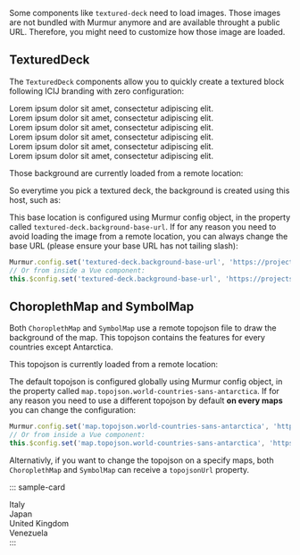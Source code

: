 Some components like `textured-deck` need to load images. Those images are not bundled with Murmur anymore and are available throught a public URL. Therefore, you might need to customize how those image are loaded.

## TexturedDeck

The `TexturedDeck` components allow you to quickly create a textured block following ICIJ branding with zero configuration:

<div class="row">
  <div class=" col-6">
    <textured-deck class="p-4 mb-3" value="carbon">
      Lorem ipsum dolor sit amet, consectetur adipiscing elit.
    </textured-deck>
  </div>
  <div class=" col-6">
    <textured-deck class="p-4 mb-3" black value="carbon">
      Lorem ipsum dolor sit amet, consectetur adipiscing elit.
    </textured-deck>
  </div>
  <div class=" col-6">
    <textured-deck class="p-4 mb-3" value="sand">
      Lorem ipsum dolor sit amet, consectetur adipiscing elit.
    </textured-deck>
  </div>
  <div class=" col-6">
    <textured-deck class="p-4 mb-3" black value="sand">
      Lorem ipsum dolor sit amet, consectetur adipiscing elit.
    </textured-deck>
  </div>
  <div class=" col-6">
    <textured-deck class="p-4 mb-3" value="rock">
      Lorem ipsum dolor sit amet, consectetur adipiscing elit.
    </textured-deck>
  </div>
  <div class=" col-6">
    <textured-deck class="p-4 mb-3" black value="rock">
      Lorem ipsum dolor sit amet, consectetur adipiscing elit.
    </textured-deck>
  </div>
</div>

Those background are currently loaded from a remote location:

<p><b-input type="text" :value="texturedDeckBackgroundBaseUrl" readonly /></p>

So everytime you pick a textured deck, the background is created using this host, such as:

<p><b-input type="text" :value="texturedDeckBackgroundRockUrl" readonly /></p>

This base location is configured using Murmur config object, in the property 
called `textured-deck.background-base-url`. If for any reason you need to avoid
loading the image from a remote location, you can always change the base URL (please 
ensure your base URL has not tailing slash):

```js
Murmur.config.set('textured-deck.background-base-url', 'https://projects.icij.org')
// Or from inside a Vue component:
this.$config.set('textured-deck.background-base-url', 'https://projects.icij.org')
```

## ChoroplethMap and SymbolMap

Both `ChoroplethMap` and `SymbolMap` use a remote topojson file to draw the background 
of the map. This topojson contains the features for every countries except Antarctica.

<symbol-map class="bg-light p-5 mb-3" hide-legend feature-color="#333" />

This topojson is currently loaded from a remote location:

<p><b-input type="text" :value="mapTopojsonWorldCountriesSansAntarctica" readonly /></p>

The default topojson is configured globally using Murmur config object, in the property 
called `map.topojson.world-countries-sans-antarctica`. If for any reason you need to 
use a different topojson by default **on every maps** you can change the configuration:

```js
Murmur.config.set('map.topojson.world-countries-sans-antarctica', 'https://raw.githubusercontent.com/deldersveld/topojson/master/world-continents.json')
// Or from inside a Vue component:
this.$config.set('map.topojson.world-countries-sans-antarctica', 'https://raw.githubusercontent.com/deldersveld/topojson/master/world-continents.json')
```

Alternativly, if you want to change the topojson on a specify maps, both  `ChoroplethMap` and 
`SymbolMap` can receive a `topojsonUrl` property. 

::: sample-card
<div class="row">
  <div class="col-6 text-center mb-3">
    <symbol-map class="p-3"
      feature-color="#333"
      hide-legend
      topojson-url="https://raw.githubusercontent.com/deldersveld/topojson/master/countries/italy/italy-provinces.json"
      topojson-objects="ITA_adm2"
      topojson-objects-path="properties.ID_2" />
    Italy
  </div>
  <div class="col-6 text-center mb-3">
    <symbol-map class="p-3"
      feature-color="#333"
      hide-legend
      topojson-url="https://raw.githubusercontent.com/deldersveld/topojson/master/countries/japan/jp-prefectures.json"
      topojson-objects="JPN_adm1"
      topojson-objects-path="properties.ID_1" />
    Japan
  </div>
  <div class="col-6 text-center mb-3">
    <symbol-map class="p-3"
      feature-color="#333"
      hide-legend
      topojson-url="https://raw.githubusercontent.com/deldersveld/topojson/master/countries/united-kingdom/uk-counties.json"
      topojson-objects="GBR_adm2"
      topojson-objects-path="properties.ID_2" />
    United Kingdom
  </div>
  <div class="col-6 text-center mb-3">
    <symbol-map class="p-3"
      feature-color="#333"
      hide-legend
      topojson-url="https://raw.githubusercontent.com/deldersveld/topojson/master/countries/venezuela/venezuela-estados.json"
      topojson-objects="VEN_adm1"
      topojson-objects-path="properties.ID_1" />
    Venezuela
  </div>
</div>
:::


<script>
  import config from '@lib/config.default'

  export default {
    data () {
      return {
        texturedDeckBackgroundBaseUrl: config['textured-deck.background-base-url'],
        texturedDeckBackgroundRockUrl: `${config['textured-deck.background-base-url']}/assets/img/texture-rock.jpg`,
        mapTopojsonWorldCountriesSansAntarctica: config['map.topojson.world-countries-sans-antarctica']
      }
    }
  }
</script>

